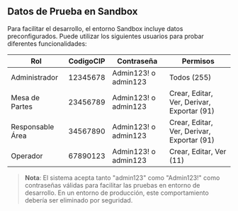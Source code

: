 ## Datos de Prueba en Sandbox

Para facilitar el desarrollo, el entorno Sandbox incluye datos preconfigurados. Puede utilizar los siguientes usuarios para probar diferentes funcionalidades:

| Rol               | CodigoCIP | Contraseña            | Permisos          |
|-------------------|-----------|----------------------|--------------------|
| Administrador     | 12345678  | Admin123! o admin123 | Todos (255)        |
| Mesa de Partes    | 23456789  | Admin123! o admin123 | Crear, Editar, Ver, Derivar, Exportar (91)|
| Responsable Área  | 34567890  | Admin123! o admin123 | Crear, Editar, Ver, Derivar, Exportar (91)|
| Operador          | 67890123  | Admin123! o admin123 | Crear, Editar, Ver (11) |

> **Nota**: El sistema acepta tanto "admin123" como "Admin123!" como contraseñas válidas para facilitar las pruebas en entorno de desarrollo. En un entorno de producción, este comportamiento debería ser eliminado por seguridad. 